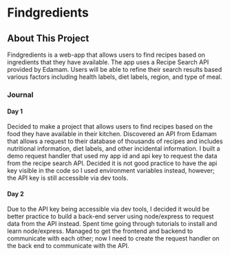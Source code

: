 # Findgredients

## About This Project
Findgredients is a web-app that allows users to find recipes based on ingredients that they have available.  The app uses a Recipe Search API provided by Edamam. Users will be able to refine their search results based various factors including health labels, diet labels, region, and type of meal.

### Journal
#### Day 1
Decided to make a project that allows users to find recipes based on the food they have available in their kitchen.  Discovered an API from Edamam that allows a request to their database of thousands of recipes and includes nutritional information, diet labels, and other incidental information. I built a demo request handler that used my app id and api key to request the data from the recipe search API. Decided it is not good practice to have the api key visible in the code so I used environment variables instead, however; the API key is still accessible via dev tools.
#### Day 2
Due to the API key being accessible via dev tools, I decided it would be better practice to build a back-end server using node/express to request data from the API instead.  Spent time going through tutorials to install and learn node/express.  Managed to get the frontend and backend to communicate with each other; now I need to create the request handler on the back end to communicate with the API.